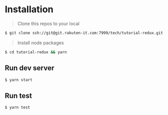 # Installation

> Clone this repos to your local

```bash
$ git clone ssh://git@git.rakuten-it.com:7999/tech/tutorial-redux.git
```

> Install node packages

```bash
$ cd tutorial-redux && yarn
```

## Run dev server

```bash
$ yarn start
```

## Run test

```bash
$ yarn test
```